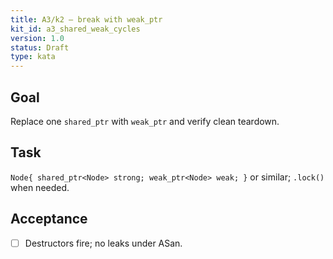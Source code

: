 ```yaml
---
title: A3/k2 — break with weak_ptr
kit_id: a3_shared_weak_cycles
version: 1.0
status: Draft
type: kata
---
```

## Goal
Replace one `shared_ptr` with `weak_ptr` and verify clean teardown.
## Task
`Node{ shared_ptr<Node> strong; weak_ptr<Node> weak; }` or similar; `.lock()` when needed.
## Acceptance
- [ ] Destructors fire; no leaks under ASan.
